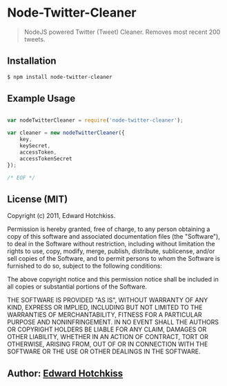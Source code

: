 
# Node-Twitter-Cleaner

> NodeJS powered Twitter (Tweet) Cleaner. Removes most recent 200 tweets.

## Installation

```bash
$ npm install node-twitter-cleaner
```

## Example Usage

```javascript

var nodeTwitterCleaner = require('node-twitter-cleaner');

var cleaner = new nodeTwitterCleaner({
	key, 
	keySecret, 
	accessToken, 
	accessTokenSecret
});

/* EOF */
```

## License (MIT)

Copyright (c) 2011, Edward Hotchkiss.

Permission is hereby granted, free of charge, to any person obtaining
a copy of this software and associated documentation files (the
"Software"), to deal in the Software without restriction, including
without limitation the rights to use, copy, modify, merge, publish,
distribute, sublicense, and/or sell copies of the Software, and to
permit persons to whom the Software is furnished to do so, subject to
the following conditions:

The above copyright notice and this permission notice shall be
included in all copies or substantial portions of the Software.

THE SOFTWARE IS PROVIDED "AS IS", WITHOUT WARRANTY OF ANY KIND,
EXPRESS OR IMPLIED, INCLUDING BUT NOT LIMITED TO THE WARRANTIES OF
MERCHANTABILITY, FITNESS FOR A PARTICULAR PURPOSE AND
NONINFRINGEMENT. IN NO EVENT SHALL THE AUTHORS OR COPYRIGHT HOLDERS BE
LIABLE FOR ANY CLAIM, DAMAGES OR OTHER LIABILITY, WHETHER IN AN ACTION
OF CONTRACT, TORT OR OTHERWISE, ARISING FROM, OUT OF OR IN CONNECTION
WITH THE SOFTWARE OR THE USE OR OTHER DEALINGS IN THE SOFTWARE.

## Author: [Edward Hotchkiss][0]

[0]: http://ingklabs.com/